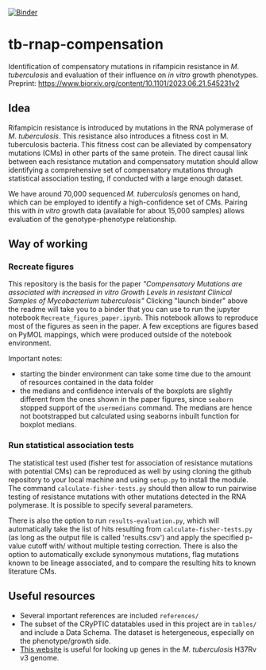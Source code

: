 [![Binder](https://mybinder.org/badge_logo.svg)](https://mybinder.org/v2/gh/fowler-lab/tb-rnap-compensation.git/HEAD)
# tb-rnap-compensation
Identification of compensatory mutations in rifampicin resistance in *M. tuberculosis* and evaluation of their influence on *in vitro* growth phenotypes. 
Preprint: https://www.biorxiv.org/content/10.1101/2023.06.21.545231v2

## Idea

Rifampicin resistance is introduced by mutations in the RNA polymerase of *M. tuberculosis*. This resistance also introduces a fitness cost in M. tuberculosis bacteria. This fitness cost can be alleviated by compensatory mutations (CMs) in other parts of the same protein. 
The direct causal link between each resistance mutation and compensatory mutation should allow identifying a comprehensive set of compensatory mutations through statistical association testing, if conducted with a large enough dataset.

We have around 70,000 sequenced *M. tuberculosis* genomes on hand, which can be employed to identify a high-confidence set of CMs. Pairing this with *in vitro* growth data (available for about 15,000 samples) allows evaluation of the genotype-phenotype relationship. 

## Way of working

### Recreate figures

This repository is the basis for the paper *"Compensatory Mutations are associated with increased in vitro Growth Levels in resistant Clinical Samples of Mycobacterium tuberculosis"* Clicking "launch binder" above the readme will take you to a binder that you can use to run the jupyter notebook `Recreate_figures_paper.ipynb`. This notebook allows to reproduce most of the figures as seen in the paper. A few exceptions are figures based on PyMOL mappings, which were produced outside of the notebook environment. 

Important notes:
- starting the binder environment can take some time due to the amount of resources contained in the data folder
- the medians and confidence intervals of the boxplots are slightly different from the ones shown in the paper figures, since `seaborn` stopped support of the `usermedians` command. The medians are hence not bootstrapped but calculated using seaborns inbuilt function for boxplot medians.

### Run statistical association tests

The statistical test used (fisher test for association of resistance mutations with potential CMs) can be reproduced as well by using cloning the github repository to your local machine and using `setup.py` to install the module. The command `calculate-fisher-tests.py` should then allow to run pairwise testing of resistance mutations with other mutations detected in the RNA polymerase. It is possible to specify several parameters.

There is also the option to run `results-evaluation.py`, which will automatically take the list of hits resulting from `calculate-fisher-tests.py` (as long as the output file is called 'results.csv') and apply the specified p-value cutoff with/ without multiple testing correction. There is also the option to automatically exclude synonymous mutations, flag mutations known to be lineage associated, and to compare the resulting hits to known literature CMs.

## Useful resources

* Several important references are included `references/`
* The subset of the CRyPTIC datatables used in this project are in `tables/` and include a Data Schema. The dataset is hetergeneous, especially on the phenotype/growth side.
* [This website](https://mycobrowser.epfl.ch/) is useful for looking up genes in the *M. tuberculosis* H37Rv v3 genome.
